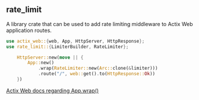 ## rate_limit

A library crate that can be used to add rate limiting middleware to Actix Web application routes.

```rust
use actix_web::{web, App, HttpServer, HttpResponse};
use rate_limit::{LimiterBuilder, RateLimiter};

    HttpServer::new(move || {
        App::new()
            .wrap(RateLimiter::new(Arc::clone(&limiter)))
            .route("/", web::get().to(HttpResponse::Ok))
    })

```

[Actix Web docs regarding App.wrap()](https://docs.rs/actix-web/latest/actix_web/struct.App.html#method.wrap)
